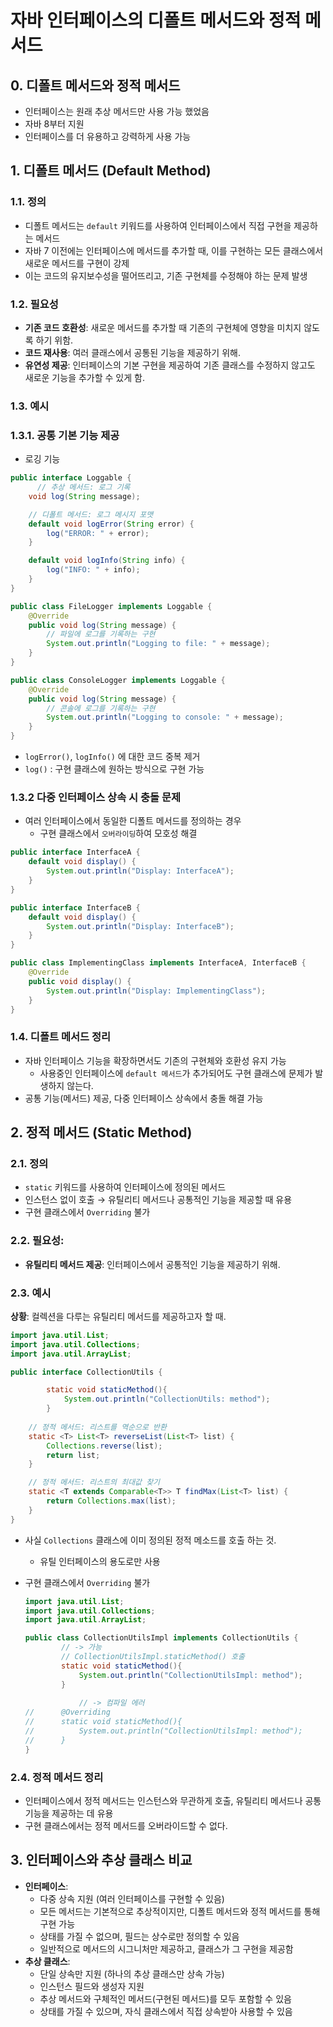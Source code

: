 # 자바 인터페이스의 디폴트 메서드와 정적 메서드

## 0. 디폴트 메서드와 정적 메서드

- 인터페이스는 원래 추상 메서드만 사용 가능 했었음
- 자바 8부터 지원
- 인터페이스를 더 유용하고 강력하게 사용 가능

## 1. 디폴트 메서드 (Default Method)

### **1.1. 정의**

- 디폴트 메서드는 `default` 키워드를 사용하여 인터페이스에서 직접 구현을 제공하는 메서드
- 자바 7 이전에는 인터페이스에 메서드를 추가할 때, 이를 구현하는 모든 클래스에서 새로운 메서드를 구현이 강제
- 이는 코드의 유지보수성을 떨어뜨리고, 기존 구현체를 수정해야 하는 문제 발생

### **1.2. 필요성**

- **기존 코드 호환성**: 새로운 메서드를 추가할 때 기존의 구현체에 영향을 미치지 않도록 하기 위함.
- **코드 재사용**: 여러 클래스에서 공통된 기능을 제공하기 위해.
- **유연성 제공**: 인터페이스의 기본 구현을 제공하여 기존 클래스를 수정하지 않고도 새로운 기능을 추가할 수 있게 함.

### 1.3. 예시

### 1.3.1. 공통 기본 기능 제공

- 로깅 기능

```java
public interface Loggable {
	  // 추상 메서드: 로그 기록
    void log(String message);

    // 디폴트 메서드: 로그 메시지 포맷
    default void logError(String error) {
        log("ERROR: " + error);
    }

    default void logInfo(String info) {
        log("INFO: " + info);
    }
}

public class FileLogger implements Loggable {
    @Override
    public void log(String message) {
        // 파일에 로그를 기록하는 구현
        System.out.println("Logging to file: " + message);
    }
}

public class ConsoleLogger implements Loggable {
    @Override
    public void log(String message) {
        // 콘솔에 로그를 기록하는 구현
        System.out.println("Logging to console: " + message);
    }
}
```

- `logError()`, `logInfo()` 에 대한 코드 중복 제거
- `log()` : 구현 클래스에 원하는 방식으로 구현 가능

### 1.3.2 다중 인터페이스 상속 시 충돌 문제

- 여러 인터페이스에서 동일한 디폴트 메서드를 정의하는 경우
    - 구현 클래스에서 `오버라이딩`하여 모호성 해결

```java
public interface InterfaceA {
    default void display() {
        System.out.println("Display: InterfaceA");
    }
}

public interface InterfaceB {
    default void display() {
        System.out.println("Display: InterfaceB");
    }
}

public class ImplementingClass implements InterfaceA, InterfaceB {
    @Override
    public void display() {
        System.out.println("Display: ImplementingClass");
    }
}
```

### 1.4. 디폴트 메서드 정리

- 자바 인터페이스 기능을 확장하면서도 기존의 구현체와 호환성 유지 가능
    - 사용중인 인터페이스에 `default 메서드`가 추가되어도 구현 클래스에 문제가 발생하지 않는다.
- 공통 기능(메서드) 제공, 다중 인터페이스 상속에서 충돌 해결 가능

## 2. 정적 메서드 (Static Method)

### 2.1. 정의

- `static` 키워드를 사용하여 인터페이스에 정의된 메서드
- 인스턴스 없이 호출 → 유틸리티 메서드나 공통적인 기능을 제공할 때 유용
- 구현 클래스에서 `Overriding` 불가

### **2.2. 필요성**:

- **유틸리티 메서드 제공**: 인터페이스에서 공통적인 기능을 제공하기 위해.

### 2.3. 예시

**상황**: 컬렉션을 다루는 유틸리티 메서드를 제공하고자 할 때.

```java
import java.util.List;
import java.util.Collections;
import java.util.ArrayList;

public interface CollectionUtils {

		static void staticMethod(){
			System.out.println("CollectionUtils: method");
		}
		
    // 정적 메서드: 리스트를 역순으로 반환
    static <T> List<T> reverseList(List<T> list) {
        Collections.reverse(list);
        return list;
    }

    // 정적 메서드: 리스트의 최대값 찾기
    static <T extends Comparable<T>> T findMax(List<T> list) {
        return Collections.max(list);
    }
}
```

- 사실 `Collections` 클래스에 이미 정의된 정적 메소드를 호출 하는 것.
    - 유틸 인터페이스의 용도로만 사용
- 구현 클래스에서 `Overriding` 불가
    
    ```java
    import java.util.List;
    import java.util.Collections;
    import java.util.ArrayList;
    
    public class CollectionUtilsImpl implements CollectionUtils {
    		// -> 가능
    		// CollectionUtilsImpl.staticMethod() 호출
    		static void staticMethod(){
    			System.out.println("CollectionUtilsImpl: method"); 
    		}
    			
    			// -> 컴파일 에러
    //		@Overriding
    //		static void staticMethod(){
    //			System.out.println("CollectionUtilsImpl: method"); 
    //		}
    }
    ```
    

### 2.4. 정적 메서드 정리

- 인터페이스에서 정적 메서드는 인스턴스와 무관하게 호출, 유틸리티 메서드나 공통 기능을 제공하는 데 유용
- 구현 클래스에서는 정적 메서드를 오버라이드할 수 없다.

## **3. 인터페이스와 추상 클래스 비교**

- **인터페이스**:
    - 다중 상속 지원 (여러 인터페이스를 구현할 수 있음)
    - 모든 메서드는 기본적으로 추상적이지만, 디폴트 메서드와 정적 메서드를 통해 구현 가능
    - 상태를 가질 수 없으며, 필드는 상수로만 정의할 수 있음
    - 일반적으로 메서드의 시그니처만 제공하고, 클래스가 그 구현을 제공함
- **추상 클래스**:
    - 단일 상속만 지원 (하나의 추상 클래스만 상속 가능)
    - 인스턴스 필드와 생성자 지원
    - 추상 메서드와 구체적인 메서드(구현된 메서드)를 모두 포함할 수 있음
    - 상태를 가질 수 있으며, 자식 클래스에서 직접 상속받아 사용할 수 있음
